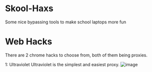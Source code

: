 # Skool-Haxs
Some nice bypassing tools to make school laptops more fun


# Web Hacks
There are 2 chrome hacks to choose from, both of them being proxies.

1: Ultraviolet
Ultraviolet is the simplest and easiest proxy.
![image](https://user-images.githubusercontent.com/98992380/211188587-4dbe9c46-ba7d-4bd3-b342-8e821de924cc.png)
